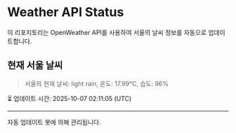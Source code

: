 
# Weather API Status

이 리포지토리는 OpenWeather API를 사용하여 서울의 날씨 정보를 자동으로 업데이트합니다.

## 현재 서울 날씨
> 서울의 현재 날씨: light rain, 온도: 17.99°C, 습도: 96%

⏳ 업데이트 시간: 2025-10-07 02:11:05 (UTC)

---
자동 업데이트 봇에 의해 관리됩니다.
